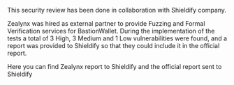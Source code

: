 This security review has been done in collaboration with Shieldify company.

Zealynx was hired as external partner to provide Fuzzing and Formal Verification services for BastionWallet. During the implementation of the tests a total of 3 High, 3 Medium and 1 Low vulnerabilities were found, and a report was provided to Shieldify so that they could include it in the official report.

Here you can find Zealynx report to Shieldify and the official report sent to Shieldify
